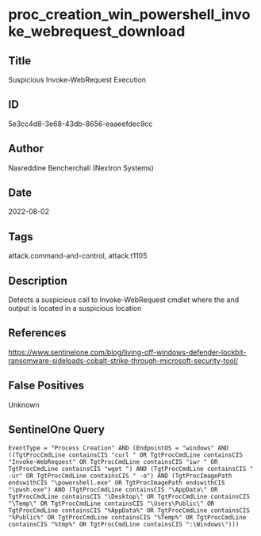 # proc_creation_win_powershell_invoke_webrequest_download

## Title
Suspicious Invoke-WebRequest Execution

## ID
5e3cc4d8-3e68-43db-8656-eaaeefdec9cc

## Author
Nasreddine Bencherchali (Nextron Systems)

## Date
2022-08-02

## Tags
attack.command-and-control, attack.t1105

## Description
Detects a suspicious call to Invoke-WebRequest cmdlet where the and output is located in a suspicious location

## References
https://www.sentinelone.com/blog/living-off-windows-defender-lockbit-ransomware-sideloads-cobalt-strike-through-microsoft-security-tool/

## False Positives
Unknown

## SentinelOne Query
```
EventType = "Process Creation" AND (EndpointOS = "windows" AND ((TgtProcCmdLine containsCIS "curl " OR TgtProcCmdLine containsCIS "Invoke-WebRequest" OR TgtProcCmdLine containsCIS "iwr " OR TgtProcCmdLine containsCIS "wget ") AND (TgtProcCmdLine containsCIS " -ur" OR TgtProcCmdLine containsCIS " -o") AND (TgtProcImagePath endswithCIS "\powershell.exe" OR TgtProcImagePath endswithCIS "\pwsh.exe") AND (TgtProcCmdLine containsCIS "\AppData\" OR TgtProcCmdLine containsCIS "\Desktop\" OR TgtProcCmdLine containsCIS "\Temp\" OR TgtProcCmdLine containsCIS "\Users\Public\" OR TgtProcCmdLine containsCIS "%AppData%" OR TgtProcCmdLine containsCIS "%Public%" OR TgtProcCmdLine containsCIS "%Temp%" OR TgtProcCmdLine containsCIS "%tmp%" OR TgtProcCmdLine containsCIS ":\Windows\")))

```